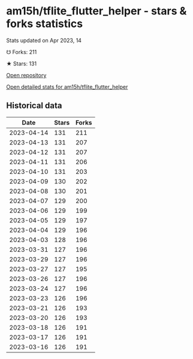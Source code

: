 # am15h/tflite_flutter_helper - stars & forks statistics

Stats updated on Apr 2023, 14

☋ Forks: 211

★ Stars: 131

[Open repository](https://github.com/am15h/tflite_flutter_helper)

[Open detailed stats for am15h/tflite_flutter_helper](https://reviewgithub.com/rep/am15h/tflite_flutter_helper)

## Historical data
| Date | Stars | Forks |
|------|-------|-------|
| 2023-04-14 | 131 | 211 | 
| 2023-04-13 | 131 | 207 | 
| 2023-04-12 | 131 | 207 | 
| 2023-04-11 | 131 | 206 | 
| 2023-04-10 | 131 | 203 | 
| 2023-04-09 | 130 | 202 | 
| 2023-04-08 | 130 | 201 | 
| 2023-04-07 | 129 | 200 | 
| 2023-04-06 | 129 | 199 | 
| 2023-04-05 | 129 | 197 | 
| 2023-04-04 | 129 | 196 | 
| 2023-04-03 | 128 | 196 | 
| 2023-03-31 | 127 | 196 | 
| 2023-03-29 | 127 | 196 | 
| 2023-03-27 | 127 | 195 | 
| 2023-03-26 | 127 | 196 | 
| 2023-03-24 | 127 | 196 | 
| 2023-03-23 | 126 | 196 | 
| 2023-03-21 | 126 | 193 | 
| 2023-03-20 | 126 | 193 | 
| 2023-03-18 | 126 | 191 | 
| 2023-03-17 | 126 | 191 | 
| 2023-03-16 | 126 | 191 | 

